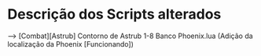 # Descrição dos Scripts alterados

--> [Combat][Astrub] Contorno de Astrub 1-8 Banco Phoenix.lua (Adição da localização da Phoenix [Funcionando])
